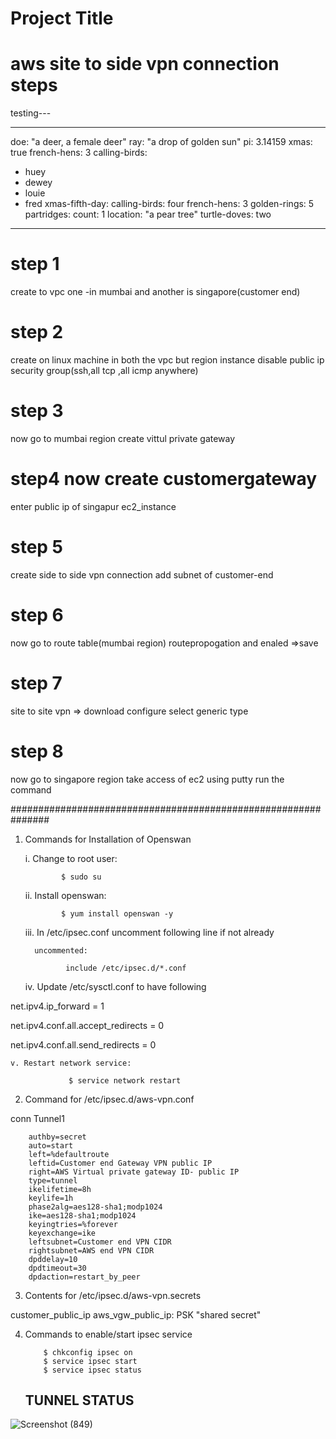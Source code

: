 
# Project Title
# aws site to side vpn connection steps

testing---


---
 doe: "a deer, a female deer"
 ray: "a drop of golden sun"
 pi: 3.14159
 xmas: true
 french-hens: 3
 calling-birds:
   - huey
   - dewey
   - louie
   - fred
 xmas-fifth-day:
   calling-birds: four
   french-hens: 3
   golden-rings: 5
   partridges:
     count: 1
     location: "a pear tree"
   turtle-doves: two













--------------

# step 1 
create to vpc one -in  mumbai and another is singapore(customer end)

# step 2 
create on linux machine in both the vpc but region instance disable public ip 
security group(ssh,all tcp ,all icmp  anywhere)

# step 3
now go to mumbai region create vittul private gateway

# step4 now create customergateway 
enter public ip of singapur ec2_instance



# step 5
create side to side vpn connection add subnet of customer-end

# step 6 
now go to route table(mumbai region) routepropogation and enaled =>save

# step 7 
site to site vpn => download configure select generic type

# step 8
now go to singapore region take access of ec2 using putty run the command 



###############################################################
1.  Commands for Installation of Openswan

    i. Change to root user: 

                $ sudo su

    ii. Install openswan:

                $ yum install openswan -y

    iii. In /etc/ipsec.conf uncomment following line if not already 
         
          uncommented:

                 include /etc/ipsec.d/*.conf

    iv. Update /etc/sysctl.conf to have following

 net.ipv4.ip_forward = 1

 net.ipv4.conf.all.accept_redirects = 0

 net.ipv4.conf.all.send_redirects = 0

    v. Restart network service:

                 $ service network restart

2. Command for /etc/ipsec.d/aws-vpn.conf

conn Tunnel1

        authby=secret
        auto=start
        left=%defaultroute
        leftid=Customer end Gateway VPN public IP
        right=AWS Virtual private gateway ID- public IP
        type=tunnel
        ikelifetime=8h
        keylife=1h
        phase2alg=aes128-sha1;modp1024
        ike=aes128-sha1;modp1024
        keyingtries=%forever
        keyexchange=ike
        leftsubnet=Customer end VPN CIDR
        rightsubnet=AWS end VPN CIDR
        dpddelay=10
        dpdtimeout=30
        dpdaction=restart_by_peer


3. Contents for  /etc/ipsec.d/aws-vpn.secrets

customer_public_ip aws_vgw_public_ip: PSK "shared secret"


4. Commands to enable/start ipsec service

           $ chkconfig ipsec on
           $ service ipsec start
           $ service ipsec status
           
           
    ## TUNNEL STATUS
           
    



![Screenshot (849)](https://user-images.githubusercontent.com/64592542/148192088-d61a1b38-c1d0-4a8e-af4d-d38d13482cff.png)
